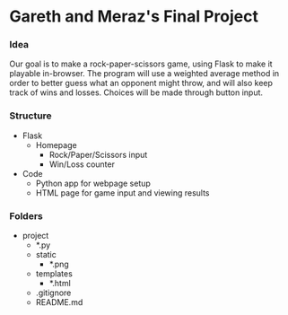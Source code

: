 # Gareth and Meraz's Final Project  

### Idea

Our goal is to make a rock-paper-scissors game, using Flask to make it playable in-browser. The program will use a weighted average method in order to better guess what an opponent might throw, and will also keep track of wins and losses. Choices will be made through button input.

### Structure 
* Flask
  * Homepage
    * Rock/Paper/Scissors input
    * Win/Loss counter
* Code
  * Python app for webpage setup
  * HTML page for game input and viewing results

### Folders
* project
  * *.py
  * static
    * *.png
  * templates
    * *.html
  * .gitignore
  * README.md
